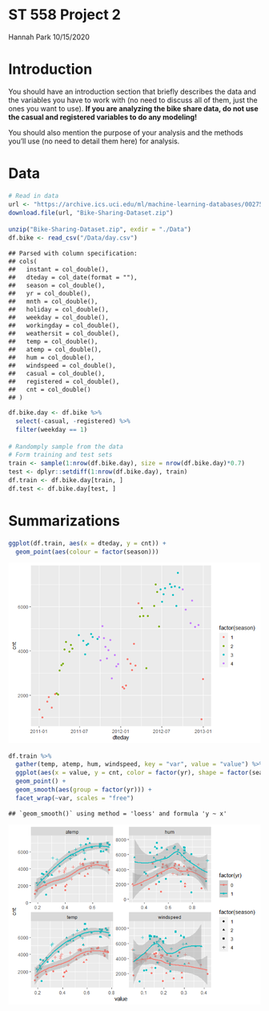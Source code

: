 ST 558 Project 2
================
Hannah Park
10/15/2020

# Introduction

You should have an introduction section that briefly describes the data
and the variables you have to work with (no need to discuss all of them,
just the ones you want to use). **If you are analyzing the bike share
data, do not use the casual and registered variables to do any
modeling\!**

You should also mention the purpose of your analysis and the methods
you’ll use (no need to detail them here) for analysis.

# Data

``` r
# Read in data
url <- "https://archive.ics.uci.edu/ml/machine-learning-databases/00275/Bike-Sharing-Dataset.zip"
download.file(url, "Bike-Sharing-Dataset.zip")

unzip("Bike-Sharing-Dataset.zip", exdir = "./Data")
df.bike <- read_csv("/Data/day.csv")
```

    ## Parsed with column specification:
    ## cols(
    ##   instant = col_double(),
    ##   dteday = col_date(format = ""),
    ##   season = col_double(),
    ##   yr = col_double(),
    ##   mnth = col_double(),
    ##   holiday = col_double(),
    ##   weekday = col_double(),
    ##   workingday = col_double(),
    ##   weathersit = col_double(),
    ##   temp = col_double(),
    ##   atemp = col_double(),
    ##   hum = col_double(),
    ##   windspeed = col_double(),
    ##   casual = col_double(),
    ##   registered = col_double(),
    ##   cnt = col_double()
    ## )

``` r
df.bike.day <- df.bike %>%
  select(-casual, -registered) %>%
  filter(weekday == 1)

# Randomply sample from the data 
# Form training and test sets
train <- sample(1:nrow(df.bike.day), size = nrow(df.bike.day)*0.7)
test <- dplyr::setdiff(1:nrow(df.bike.day), train)
df.train <- df.bike.day[train, ]
df.test <- df.bike.day[test, ]
```

# Summarizations

``` r
ggplot(df.train, aes(x = dteday, y = cnt)) +
  geom_point(aes(colour = factor(season)))
```

![](MondayAnalysis_files/figure-gfm/unnamed-chunk-2-1.png)<!-- -->

``` r
df.train %>%
  gather(temp, atemp, hum, windspeed, key = "var", value = "value") %>%
  ggplot(aes(x = value, y = cnt, color = factor(yr), shape = factor(season))) +
  geom_point() +
  geom_smooth(aes(group = factor(yr))) +
  facet_wrap(~var, scales = "free") 
```

    ## `geom_smooth()` using method = 'loess' and formula 'y ~ x'

![](MondayAnalysis_files/figure-gfm/unnamed-chunk-2-2.png)<!-- -->
